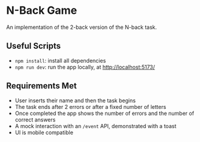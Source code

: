 # N-Back Game

An implementation of the 2-back version of the N-back task. 

## Useful Scripts

- `npm install`: install all dependencies
- `npm run dev`: run the app locally, at [http://localhost:5173/](http://localhost:5173/)

## Requirements Met

- User inserts their name and then the task begins
- The task ends after 2 errors or after a fixed number of letters
- Once completed the app shows the number of errors and the number of correct answers
- A mock interaction with an `/event` API, demonstrated with a toast
- UI is mobile compatible
